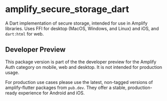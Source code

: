 # amplify_secure_storage_dart

A Dart implementation of secure storage, intended for use in Amplify libraries. Uses FFI for desktop (MacOS, Windows, and Linux) and iOS, and `dart:html` for web.

## Developer Preview

This package version is part of the the developer preview for the Amplify Auth category on mobile, web and desktop. It is not intended for production usage. 

For production use cases please use the latest, non-tagged versions of amplify-flutter packages from `pub.dev`. They offer a stable, production-ready experience for Android and iOS.
